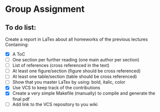 Group Assignment
================

To do list:
-----------

Create a report in LaTex about all homeworks of the previous lectures
Containing:
- [x] A ToC
- [ ] One section per further reading (one main author per section)
- [ ] List of references (cross referenced in the text)
- [ ] At least one figure/section (figure should be cross referenced)
- [ ] At least one table/section (table should be cross referenced)
- [ ] Show that you master LaTex by using: bold, italic, color
- [x] Use VCS to keep track of the contributions
- [x] Create a very simple Makefile (manually) to compile and generate the final pdf
- [ ] Add link to the VCS repository to you wiki
